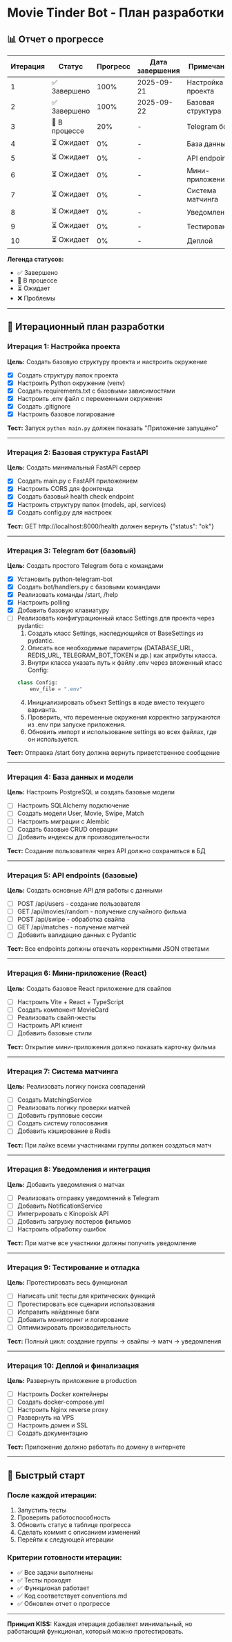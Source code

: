 # Movie Tinder Bot - План разработки

## 📊 Отчет о прогрессе

| Итерация | Статус | Прогресс | Дата завершения | Примечания |
|----------|--------|----------|------------------|------------|
| 1 | ✅ Завершено | 100% | 2025-09-21 | Настройка проекта |
| 2 | ✅ Завершено | 100% | 2025-09-22 | Базовая структура |
| 3 | 🔄 В процессе | 20% | - | Telegram бот |
| 4 | ⏳ Ожидает | 0% | - | База данных |
| 5 | ⏳ Ожидает | 0% | - | API endpoints |
| 6 | ⏳ Ожидает | 0% | - | Мини-приложение |
| 7 | ⏳ Ожидает | 0% | - | Система матчинга |
| 8 | ⏳ Ожидает | 0% | - | Уведомления |
| 9 | ⏳ Ожидает | 0% | - | Тестирование |
| 10 | ⏳ Ожидает | 0% | - | Деплой |

**Легенда статусов:**
- ✅ Завершено
- 🔄 В процессе  
- ⏳ Ожидает
- ❌ Проблемы

---

## 🎯 Итерационный план разработки

### Итерация 1: Настройка проекта
**Цель:** Создать базовую структуру проекта и настроить окружение

- [x] Создать структуру папок проекта
- [x] Настроить Python окружение (venv)
- [x] Создать requirements.txt с базовыми зависимостями
- [x] Настроить .env файл с переменными окружения
- [x] Создать .gitignore
- [x] Настроить базовое логирование

**Тест:** Запуск `python main.py` должен показать "Приложение запущено"

---

### Итерация 2: Базовая структура FastAPI
**Цель:** Создать минимальный FastAPI сервер

- [x] Создать main.py с FastAPI приложением
- [x] Настроить CORS для фронтенда
- [x] Создать базовый health check endpoint
- [x] Настроить структуру папок (models, api, services)
- [x] Создать config.py для настроек

**Тест:** GET http://localhost:8000/health должен вернуть {"status": "ok"}

---

### Итерация 3: Telegram бот (базовый)
**Цель:** Создать простого Telegram бота с командами

- [x] Установить python-telegram-bot
- [x] Создать bot/handlers.py с базовыми командами
- [x] Реализовать команды /start, /help
- [x] Настроить polling
- [x] Добавить базовую клавиатуру
- [ ] Реализовать конфигурационный класс Settings для проекта через pydantic:
    1. Создать класс Settings, наследующийся от BaseSettings из pydantic.
    2. Описать все необходимые параметры (DATABASE_URL, REDIS_URL, TELEGRAM_BOT_TOKEN и др.) как атрибуты класса.
    3. Внутри класса указать путь к файлу .env через вложенный класс Config:  
    ```python
    class Config:
        env_file = ".env"
    ```
    4. Инициализировать объект Settings в коде вместо текущего варианта.
    5. Проверить, что переменные окружения корректно загружаются из .env при запуске приложения.
    6. Обновить импорт и использование settings во всех файлах, где он используется.

**Тест:** Отправка /start боту должна вернуть приветственное сообщение

---

### Итерация 4: База данных и модели
**Цель:** Настроить PostgreSQL и создать базовые модели

- [ ] Настроить SQLAlchemy подключение
- [ ] Создать модели User, Movie, Swipe, Match
- [ ] Настроить миграции с Alembic
- [ ] Создать базовые CRUD операции
- [ ] Добавить индексы для производительности

**Тест:** Создание пользователя через API должно сохраниться в БД

---

### Итерация 5: API endpoints (базовые)
**Цель:** Создать основные API для работы с данными

- [ ] POST /api/users - создание пользователя
- [ ] GET /api/movies/random - получение случайного фильма
- [ ] POST /api/swipe - обработка свайпа
- [ ] GET /api/matches - получение матчей
- [ ] Добавить валидацию данных с Pydantic

**Тест:** Все endpoints должны отвечать корректными JSON ответами

---

### Итерация 6: Мини-приложение (React)
**Цель:** Создать базовое React приложение для свайпов

- [ ] Настроить Vite + React + TypeScript
- [ ] Создать компонент MovieCard
- [ ] Реализовать свайп-жесты
- [ ] Настроить API клиент
- [ ] Добавить базовые стили

**Тест:** Открытие мини-приложения должно показать карточку фильма

---

### Итерация 7: Система матчинга
**Цель:** Реализовать логику поиска совпадений

- [ ] Создать MatchingService
- [ ] Реализовать логику проверки матчей
- [ ] Добавить групповые сессии
- [ ] Создать систему голосования
- [ ] Добавить кэширование в Redis

**Тест:** При лайке всеми участниками группы должен создаться матч

---

### Итерация 8: Уведомления и интеграция
**Цель:** Добавить уведомления о матчах

- [ ] Реализовать отправку уведомлений в Telegram
- [ ] Добавить NotificationService
- [ ] Интегрировать с Kinopoisk API
- [ ] Добавить загрузку постеров фильмов
- [ ] Настроить обработку ошибок

**Тест:** При матче все участники должны получить уведомление

---

### Итерация 9: Тестирование и отладка
**Цель:** Протестировать весь функционал

- [ ] Написать unit тесты для критических функций
- [ ] Протестировать все сценарии использования
- [ ] Исправить найденные баги
- [ ] Добавить мониторинг и логирование
- [ ] Оптимизировать производительность

**Тест:** Полный цикл: создание группы → свайпы → матч → уведомления

---

### Итерация 10: Деплой и финализация
**Цель:** Развернуть приложение в production

- [ ] Настроить Docker контейнеры
- [ ] Создать docker-compose.yml
- [ ] Настроить Nginx reverse proxy
- [ ] Развернуть на VPS
- [ ] Настроить домен и SSL
- [ ] Создать документацию

**Тест:** Приложение должно работать по домену в интернете

---

## 🚀 Быстрый старт

### После каждой итерации:
1. Запустить тесты
2. Проверить работоспособность
3. Обновить статус в таблице прогресса
4. Сделать коммит с описанием изменений
5. Перейти к следующей итерации

### Критерии готовности итерации:
- ✅ Все задачи выполнены
- ✅ Тесты проходят
- ✅ Функционал работает
- ✅ Код соответствует conventions.md
- ✅ Обновлен отчет о прогрессе

---

**Принцип KISS:** Каждая итерация добавляет минимальный, но работающий функционал, который можно протестировать.
